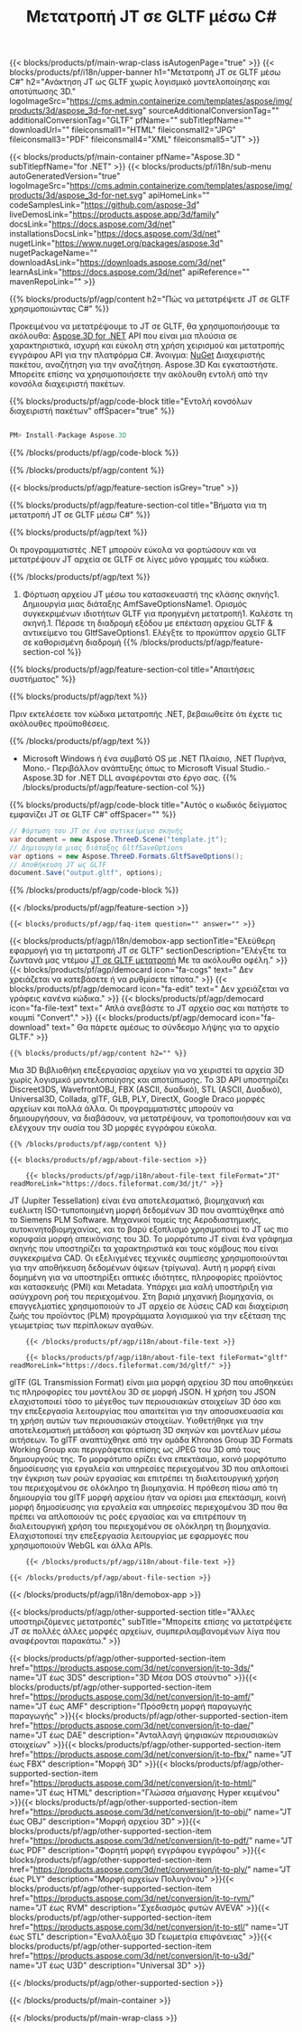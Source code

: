 ﻿---
title: Μετατροπή JT σε GLTF μέσω C# 
url: /el/net/conversion/jt-to-gltf/ 
description: Κωδικός δείγματος για τη μετατροπή JT σε GLTF C#. Χρησιμοποιήστε τον κωδικό API παράδειγμα για τα αρχεία JT παρτίδας σε GLTF μετατροπή εντός VB.NET, Asp.NET ή οποιαδήποτε .NET εφαρμογή.
---
{{< blocks/products/pf/main-wrap-class isAutogenPage="true" >}}
{{< blocks/products/pf/i18n/upper-banner h1="Μετατροπή JT σε GLTF μέσω C#" h2="Ανάκτηση JT ως GLTF χωρίς λογισμικό μοντελοποίησης και αποτύπωσης 3D." logoImageSrc="https://cms.admin.containerize.com/templates/aspose/img/products/3d/aspose_3d-for-net.svg" sourceAdditionalConversionTag="" additionalConversionTag="GLTF" pfName="" subTitlepfName="" downloadUrl="" fileiconsmall1="HTML" fileiconsmall2="JPG" fileiconsmall3="PDF" fileiconsmall4="XML" fileiconsmall5="JT" >}}

{{< blocks/products/pf/main-container pfName="Aspose.3D " subTitlepfName="for .NET" >}}
{{< blocks/products/pf/i18n/sub-menu autoGeneratedVersion="true" logoImageSrc="https://cms.admin.containerize.com/templates/aspose/img/products/3d/aspose_3d-for-net.svg" apiHomeLink="" codeSamplesLink="https://github.com/aspose-3d" liveDemosLink="https://products.aspose.app/3d/family" docsLink="https://docs.aspose.com/3d/net" installationsDocsLink="https://docs.aspose.com/3d/net" nugetLink="https://www.nuget.org/packages/aspose.3d" nugetPackageName="" downloadAsLink="https://downloads.aspose.com/3d/net" learnAsLink="https://docs.aspose.com/3d/net" apiReference="" mavenRepoLink="" >}}

{{% blocks/products/pf/agp/content h2="Πώς να μετατρέψετε JT σε GLTF χρησιμοποιώντας C#" %}}

 Προκειμένου να μετατρέψουμε το JT σε GLTF, θα χρησιμοποιήσουμε τα ακόλουθα:
 [Aspose.3D for .NET](https://products.aspose.com/3d/net) 
 API που είναι μια πλούσια σε χαρακτηριστικά, ισχυρή και εύκολη στη χρήση χειρισμού και μετατροπής εγγράφου API για την πλατφόρμα C#. Άνοιγμα:
 [NuGet](https://www.nuget.org/packages/aspose.3d) 
 Διαχειριστής πακέτου, αναζήτηση για την αναζήτηση.
 Aspose.3D 
 Και εγκαταστήστε. Μπορείτε επίσης να χρησιμοποιήσετε την ακόλουθη εντολή από την κονσόλα διαχειριστή πακέτων.

{{% blocks/products/pf/agp/code-block title="Εντολή κονσόλων διαχειριστή πακέτων" offSpacer="true" %}}

```cs

PM> Install-Package Aspose.3D


```

{{% /blocks/products/pf/agp/code-block %}}

{{% /blocks/products/pf/agp/content %}}

{{< blocks/products/pf/agp/feature-section isGrey="true" >}}

{{% blocks/products/pf/agp/feature-section-col title="Βήματα για τη μετατροπή JT σε GLTF μέσω C#" %}}

{{% blocks/products/pf/agp/text %}}

 Οι προγραμματιστές .NET μπορούν εύκολα να φορτώσουν και να μετατρέψουν JT αρχεία σε GLTF σε λίγες μόνο γραμμές του κώδικα.

{{% /blocks/products/pf/agp/text %}}

1. Φόρτωση αρχείου JT μέσω του κατασκευαστή της κλάσης σκηνής1. Δημιουργία μιας διάταξης AmfSaveOptionsName1. Ορισμός συγκεκριμένων ιδιοτήτων GLTF για προηγμένη μετατροπή1. Καλέστε τη σκηνή.1. Πέρασε τη διαδρομή εξόδου με επέκταση αρχείου GLTF & αντικείμενο του GltfSaveOptions1. Ελέγξτε το προκύπτον αρχείο GLTF σε καθορισμένη διαδρομή
{{% /blocks/products/pf/agp/feature-section-col %}}

{{% blocks/products/pf/agp/feature-section-col title="Απαιτήσεις συστήματος" %}}

{{% blocks/products/pf/agp/text %}}

 Πριν εκτελέσετε τον κώδικα μετατροπής .NET, βεβαιωθείτε ότι έχετε τις ακόλουθες προϋποθέσεις.

{{% /blocks/products/pf/agp/text %}}

- Microsoft Windows ή ένα συμβατό OS με .NET Πλαίσιο, .NET Πυρήνα, Mono.- Περιβάλλον ανάπτυξης όπως το Microsoft Visual Studio.- Aspose.3D for .NET DLL αναφέρονται στο έργο σας.
{{% /blocks/products/pf/agp/feature-section-col %}}

{{% blocks/products/pf/agp/code-block title="Αυτός ο κωδικός δείγματος εμφανίζει JT σε GLTF C#" offSpacer="" %}}

```cs
// Φόρτωση του JT σε ένα αντικείμενο σκηνής 
var document = new Aspose.ThreeD.Scene("template.jt");
// Δημιουργία μιας διάταξης GltfSaveOptions 
var options = new Aspose.ThreeD.Formats.GltfSaveOptions();
// Αποθήκευση JT ως GLTF 
document.Save("output.gltf", options); 


```

{{% /blocks/products/pf/agp/code-block %}}

{{< /blocks/products/pf/agp/feature-section >}}

    {{< blocks/products/pf/agp/faq-item question="" answer="" >}}
 

<!-- aboutfile Starts -->

{{< blocks/products/pf/agp/i18n/demobox-app sectionTitle="Ελεύθερη εφαρμογή για τη μετατροπή JT σε GLTF" sectionDescription="Ελέγξτε τα ζωντανά μας ντέμου [JT σε GLTF μετατροπή](https://products.aspose.app/3d/conversion/jt-to-gltf) Με τα ακόλουθα οφέλη." >}}
        {{< blocks/products/pf/agp/democard icon="fa-cogs" text=" Δεν χρειάζεται να κατεβάσετε ή να ρυθμίσετε τίποτα." >}}
        {{< blocks/products/pf/agp/democard icon="fa-edit" text=" Δεν χρειάζεται να γράφεις κανένα κώδικα." >}}
        {{< blocks/products/pf/agp/democard icon="fa-file-text" text=" Απλά ανεβάστε το JT αρχείο σας και πατήστε το κουμπί \"Convert\"." >}}
        {{< blocks/products/pf/agp/democard icon="fa-download" text=" Θα πάρετε αμέσως το σύνδεσμο λήψης για το αρχείο GLTF." >}}

    {{% blocks/products/pf/agp/content h2="" %}}

 Μια 3D Βιβλιοθήκη επεξεργασίας αρχείων για να χειριστεί τα αρχεία 3D χωρίς λογισμικό μοντελοποίησης και αποτύπωσης. Το 3D API υποστηρίζει Discreet3DS, WavefrontOBJ, FBX (ASCII, δυαδικό), STL (ASCII, Δυαδικό), Universal3D, Collada, glTF, GLB, PLY, DirectX, Google Draco μορφές αρχείων και πολλά άλλα. Οι προγραμματιστές μπορούν να δημιουργήσουν, να διαβάσουν, να μετατρέψουν, να τροποποιήσουν και να ελέγχουν την ουσία του 3D μορφές εγγράφου εύκολα.



    {{% /blocks/products/pf/agp/content %}}

    {{< blocks/products/pf/agp/about-file-section >}}

        {{< blocks/products/pf/agp/i18n/about-file-text fileFormat="JT" readMoreLink="https://docs.fileformat.com/3d/jt/" >}}
JT (Jupiter Tessellation) είναι ένα αποτελεσματικό, βιομηχανική και ευέλικτη ISO-τυποποιημένη μορφή δεδομένων 3D που αναπτύχθηκε από το Siemens PLM Software. Μηχανικοί τομείς της Αεροδιαστημικής, αυτοκινητοβιομηχανίας, και το βαρύ εξοπλισμό χρησιμοποιεί το JT ως πιο κορυφαία μορφή απεικόνισης του 3D. Το μορφότυπο JT είναι ένα γράφημα σκηνής που υποστηρίζει τα χαρακτηριστικά και τους κόμβους που είναι συγκεκριμένα CAD. Οι εξελιγμένες τεχνικές συμπίεσης χρησιμοποιούνται για την αποθήκευση δεδομένων όψεων (τρίγωνα). Αυτή η μορφή είναι δομημένη για να υποστηρίξει οπτικές ιδιότητες, πληροφορίες προϊόντος και κατασκευής (PMI) και Metadata. Υπάρχει μια καλή υποστήριξη για ασύγχρονη ροή του περιεχομένου. Στη βαριά μηχανική βιομηχανία, οι επαγγελματίες χρησιμοποιούν το JT αρχείο σε λύσεις CAD και διαχείριση ζωής του προϊόντος (PLM) προγράμματα λογισμικού για την εξέταση της γεωμετρίας των περίπλοκων αγαθών.

        {{< /blocks/products/pf/agp/i18n/about-file-text >}}

        {{< blocks/products/pf/agp/i18n/about-file-text fileFormat="gltf" readMoreLink="https://docs.fileformat.com/3d/gltf/" >}}
glTF (GL Transmission Format) είναι μια μορφή αρχείου 3D που αποθηκεύει τις πληροφορίες του μοντέλου 3D σε μορφή JSON. Η χρήση του JSON ελαχιστοποιεί τόσο το μέγεθος των περιουσιακών στοιχείων 3D όσο και την επεξεργασία λειτουργίας που απαιτείται για την αποσυσκευασία και τη χρήση αυτών των περιουσιακών στοιχείων. Υιοθετήθηκε για την αποτελεσματική μετάδοση και φόρτωση 3D σκηνών και μοντέλων μέσω αιτήσεων. Το glTF αναπτύχθηκε από την ομάδα Khronos Group 3D Formats Working Group και περιγράφεται επίσης ως JPEG του 3D από τους δημιουργούς της. Το μορφότυπο ορίζει ένα επεκτάσιμο, κοινό μορφότυπο δημοσίευσης για εργαλεία και υπηρεσίες περιεχομένου 3D που απλοποιεί την έγκριση των ροών εργασίας και επιτρέπει τη διαλειτουργική χρήση του περιεχομένου σε ολόκληρο τη βιομηχανία. Η πρόθεση πίσω από τη δημιουργία του glTF μορφή αρχείου ήταν να ορίσει μια επεκτάσιμη, κοινή μορφή δημοσίευσης για εργαλεία και υπηρεσίες περιεχομένου 3D που θα πρέπει να απλοποιούν τις ροές εργασίας και να επιτρέπουν τη διαλειτουργική χρήση του περιεχομένου σε ολόκληρη τη βιομηχανία. Ελαχιστοποιεί την επεξεργασία λειτουργίας με εφαρμογές που χρησιμοποιούν WebGL και άλλα APIs.

        {{< /blocks/products/pf/agp/i18n/about-file-text >}}

    {{< /blocks/products/pf/agp/about-file-section >}}

{{< /blocks/products/pf/agp/i18n/demobox-app >}}

<!-- aboutfile Ends -->

{{< blocks/products/pf/agp/other-supported-section title="Άλλες υποστηριζόμενες μετατροπές" subTitle="Μπορείτε επίσης να μετατρέψετε JT σε πολλές άλλες μορφές αρχείων, συμπεριλαμβανομένων λίγα που αναφέρονται παρακάτω." >}}

{{< blocks/products/pf/agp/other-supported-section-item href="https://products.aspose.com/3d/net/conversion/jt-to-3ds/" name="JT έως 3DS" description="3D Μέσα DOS στούντιο" >}}{{< blocks/products/pf/agp/other-supported-section-item href="https://products.aspose.com/3d/net/conversion/jt-to-amf/" name="JT έως AMF" description="Πρόσθετη μορφή παραγωγής παραγωγής" >}}{{< blocks/products/pf/agp/other-supported-section-item href="https://products.aspose.com/3d/net/conversion/jt-to-dae/" name="JT έως DAE" description="Ανταλλαγή ψηφιακών περιουσιακών στοιχείων" >}}{{< blocks/products/pf/agp/other-supported-section-item href="https://products.aspose.com/3d/net/conversion/jt-to-fbx/" name="JT έως FBX" description="Μορφή 3D" >}}{{< blocks/products/pf/agp/other-supported-section-item href="https://products.aspose.com/3d/net/conversion/jt-to-html/" name="JT έως HTML" description="Γλώσσα σήμανσης Hyper κειμένου" >}}{{< blocks/products/pf/agp/other-supported-section-item href="https://products.aspose.com/3d/net/conversion/jt-to-obj/" name="JT έως OBJ" description="Μορφή αρχείου 3D" >}}{{< blocks/products/pf/agp/other-supported-section-item href="https://products.aspose.com/3d/net/conversion/jt-to-pdf/" name="JT έως PDF" description="Φορητή μορφή εγγράφου εγγράφου" >}}{{< blocks/products/pf/agp/other-supported-section-item href="https://products.aspose.com/3d/net/conversion/jt-to-ply/" name="JT έως PLY" description="Μορφή αρχείων Πολυγόνου" >}}{{< blocks/products/pf/agp/other-supported-section-item href="https://products.aspose.com/3d/net/conversion/jt-to-rvm/" name="JT έως RVM" description="Σχεδιασμός φυτών AVEVA" >}}{{< blocks/products/pf/agp/other-supported-section-item href="https://products.aspose.com/3d/net/conversion/jt-to-stl/" name="JT έως STL" description="Εναλλάξιμο 3D Γεωμετρία επιφάνειας" >}}{{< blocks/products/pf/agp/other-supported-section-item href="https://products.aspose.com/3d/net/conversion/jt-to-u3d/" name="JT έως U3D" description="Universal 3D" >}}

{{< /blocks/products/pf/agp/other-supported-section >}}

{{< /blocks/products/pf/main-container >}}
    
{{< /blocks/products/pf/main-wrap-class >}}